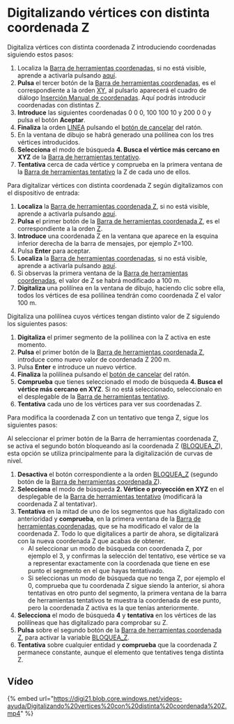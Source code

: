 # Digitalizando vértices con distinta coordenada Z

Digitaliza vértices con distinta coordenada Z introduciendo coordenadas siguiendo estos pasos:

1. Localiza la [Barra de herramientas coordenadas](BarraDeHerramientasCoordenadas.html), si no está visible, aprende a activarla pulsando [aquí](PresentacionDeBarrasHerramientasBasicas.html).
2. **Pulsa** el tercer botón de la [Barra de herramientas coordenadas](BarraDeHerramientasCoordenadas.html), es el correspondiente a la orden [XY](XY.html), al pulsarlo aparecerá el cuadro de diálogo [Inserción Manual de coordenadas](CuadroDeDialogoInsercionManualDeCoordenadas.html). Aquí podrás introducir coordenadas con distintas Z.
3. **Introduce** las siguientes coordenadas 0 0 0, 100 100 10 y 200 0 0 y pulsa el botón **Aceptar**.
4. **Finaliza** la orden [LINEA](LINEA.html) pulsando el [botón de cancelar]() del ratón.
5. En la ventana de dibujo se habrá generado una polilínea con los tres vértices introducidos.
6. **Selecciona** el modo de búsqueda **4. Busca el vértice más cercano en XYZ** de la [Barra de herramientas tentativo](BarraDeHerramientasTentativo.html).
7. **Tentativa** cerca de cada vértice y comprueba en la primera ventana de la [Barra de herramientas tentativo](BarraDeHerramientasTentativo.html) la Z de cada uno de ellos.

Para digitalizar vértices con distinta coordenada Z según digitalizamos con el dispositivo de entrada:

1. **Localiza** la [Barra de herramientas coordenada Z](BarraDeHerramientasCoordenadaZ.html), si no está visible, aprende a activarla pulsando [aquí](PresentacionDeBarrasHerramientasBasicas.html).
2. **Pulsa** el primer botón de la [Barra de herramientas coordenada Z](BarraDeHerramientasCoordenadaZ.html), es el correspondiente a la orden [Z](Z.html).
3. **Introduce** una coordenada Z en la ventana que aparece en la esquina inferior derecha de la barra de mensajes, por ejemplo Z=100.
4. Pulsa **Enter** para aceptar.
5. **Localiza** la [Barra de herramientas coordenadas](BarraDeHerramientasCoordenadas.html), si no está visible, aprende a activarla pulsando [aquí](PresentacionDeBarrasHerramientasBasicas.html).
6. Si observas la primera ventana de la [Barra de herramientas coordenadas](BarraDeHerramientasCoordenadas.html), el valor de Z se habrá modificado a 100 m.
7. **Digitaliza** una polilínea en la ventana de dibujo, haciendo clic sobre ella, todos los vértices de esa polilínea tendrán como coordenada Z el valor 100 m.

Digitaliza una polilínea cuyos vértices tengan distinto valor de Z siguiendo los siguientes pasos:

1. **Digitaliza** el primer segmento de la polilínea con la Z activa en este momento.
2. **Pulsa** el primer botón de la [Barra de herramientas coordenada Z](BarraDeHerramientasCoordenadaZ.html), introduce como nuevo valor de coordenada Z 200 m.
3. Pulsa **Enter** e introduce un nuevo vértice.
4. **Finaliza** la polilínea pulsando el [botón de cancelar]() del ratón.
5. **Comprueba** que tienes seleccionado el modo de búsqueda **4. Busca el vértice más cercano en XYZ**. Si no está seleccionado, seleccionalo en el desplegable de la [Barra de herramientas tentativo](BarraDeHerramientasTentativo.html).
6. **Tentativa** cada uno de los vértices para ver sus coordenadas Z.

Para modifica la coordenada Z con un tentativo que tenga Z, sigue los siguientes pasos:

Al seleccionar el primer botón de la Barra de herramientas coordenada Z, se activa el segundo botón bloqueando así la coordenada Z \([BLOQUEA\_Z](BLOQUEA_Z.html)\), esta opción se utiliza principalmente para la digitalización de curvas de nivel.

1. **Desactiva** el botón correspondiente a la orden [BLOQUEA\_Z](BLOQUEA_Z.html) \(segundo botón de la [Barra de herramientas coordenada Z](BarraDeHerramientasCoordenadaZ.html)\).
2. **Selecciona** el modo de búsqueda **2. Vértice o proyección en XYZ** en el desplegable de la [Barra de herramientas tentativo](BarraDeHerramientasTentativo.html) \(modificará la coordenada Z al tentativar\).
3. **Tentativa** en la mitad de uno de los segmentos que has digitalizado con anterioridad y **comprueba**, en la primera ventana de la [Barra de herramientas coordenadas](BarraDeHerramientasCoordenadas.html), que se ha modificado el valor de la coordenada Z. Todo lo que digitalices a partir de ahora, se digitalizará con la nueva coordenada Z que acabas de obtener.
   * Al seleccionar un modo de búsqueda con coordenada Z, por ejemplo el 3, y confirmas la selección del tentativo, ese vértice se va a representar exactamente con la coordenada que tiene en ese punto el segmento en el que hayas tentativado.
   * Si seleccionas un modo de búsqueda que no tenga Z, por ejemplo el 0, comprueba que tu coordenada Z sigue siendo la anterior, si ahora tentativas en otro punto del segmento, la primera ventana de la barra de herramientas tentativos te muestra la coordenada de ese punto, pero la coordenada Z activa es la que tenías anteriormente.
4. **Selecciona** el modo de búsqueda **4** y **tentativa** en los vértices de las polilíneas que has digitalizado para comprobar su Z.
5. **Pulsa** sobre el segundo botón de la [Barra de herramientas coordenada Z](BarraDeHerramientasCoordenadaZ.html), para activar la variable [BLOQUEA\_Z](BLOQUEA_Z.html).
6. **Tentativa** sobre cualquier entidad y **comprueba** que la coordenada Z permanece constante, aunque el elemento que tentatives tenga distinta Z.

## Vídeo

{% embed url="https://digi21.blob.core.windows.net/videos-ayuda/Digitalizando%20vertices%20con%20distinta%20coordenada%20Z.mp4" %}



